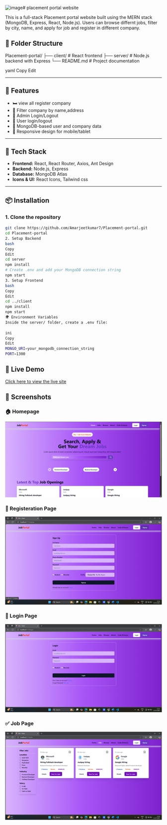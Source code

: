 ![image](https://github.com/user-attachments/assets/f79745f2-599a-4cdd-994e-f18bd12850e0)#  placement portal website

This is a full-stack Placement portal website built using the MERN stack (MongoDB, Express, React, Node.js). Users can browse differnt jobs, filter by city, name, and apply for job and register in different company.

## 📁 Folder Structure

Placement-portal/ ├── client/ # React frontend ├── server/ # Node.js backend with Express └── README.md # Project documentation

yaml
Copy
Edit

---

## 🚀 Features

- 🛏️ view all register company
- 📅 Filter company by name,address
- 📸 Admin Login/Logout
- 🔐 User login/logout
- 💾 MongoDB-based user and company data
- 📱 Responsive design for mobile/tablet

---

## 🧰 Tech Stack

- **Frontend:** React, React Router, Axios, Ant Design
- **Backend:** Node.js, Express
- **Database:** MongoDB Atlas
- **Icons & UI:** React Icons, Tailwind css

---

## 📦 Installation

### 1. Clone the repository

```bash
git clone https://github.com/Amarjeetkumar7/Placement-portal.git
cd Placement-portal
2. Setup Backend
bash
Copy
Edit
cd server
npm install
# Create .env and add your MongoDB connection string
npm start
3. Setup Frontend
bash
Copy
Edit
cd ../client
npm install
npm start
🌍 Environment Variables
Inside the server/ folder, create a .env file:

ini
Copy
Edit
MONGO_URI=your_mongodb_connection_string
PORT=1300
```
## 🔗 Live Demo

[Click here to view the live site](https://github.com/Amarjeetkumar7/Placement-Portal)


## 📸 Screenshots

### 🏠 Homepage
![Homepage](https://raw.githubusercontent.com/Amarjeetkumar7/Placement-Portal/refs/heads/main/Screenshot%202025-05-11%20172739.png)

### 🏨 Registeration Page
![Room Details](https://raw.githubusercontent.com/Amarjeetkumar7/Placement-Portal/refs/heads/main/Screenshot%202025-05-11%20172807.png)

### 📅 Login Page
![Booking](https://raw.githubusercontent.com/Amarjeetkumar7/Placement-Portal/refs/heads/main/Screenshot%202025-05-11%20172756.png)

### ✅ Job Page
![Confirmation](https://raw.githubusercontent.com/Amarjeetkumar7/Placement-Portal/refs/heads/main/Screenshot%202025-05-11%20172839.png)



